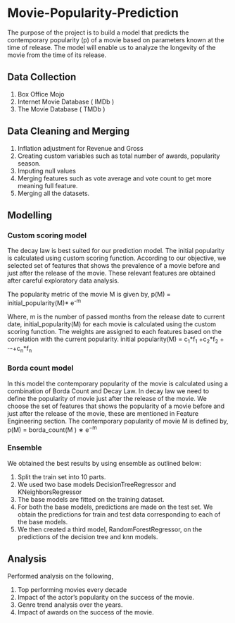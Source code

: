 # Movie-Popularity-Prediction

The purpose of the project is to build a model that predicts the contemporary popularity (p) of a movie based on parameters known at the time of release. The model will enable us to analyze the longevity of the movie from the time of its release.

## Data Collection
1. Box Office Mojo
2. Internet Movie Database ( IMDb )
3. The Movie Database ( TMDb )

## Data Cleaning and Merging
1. Inflation adjustment for Revenue and Gross
2. Creating custom variables such as total number of awards, popularity season.
3. Imputing null values
4. Merging features such as vote average and vote count to get more meaning full feature.
5. Merging all the datasets.

## Modelling
### Custom scoring model
The decay law is best suited for our prediction model. The initial popularity is calculated using custom scoring function. According to our objective, we selected set of features that shows the prevalence of a movie before and just after the release of the movie. These relevant features are obtained after careful exploratory data analysis.

The popularity metric of the movie M is given by,
p(M) = initial_popularity(M)* e<sup>-m</sup>

Where, m is the number of passed months from the release date to current date, initial_popularity(M) for each movie is calculated using the custom scoring function. The weights are assigned to each features based on the correlation with the current popularity. initial popularity(M) = c<sub>1</sub>*f<sub>1</sub> +c<sub>2</sub>*f<sub>2</sub> + ···+c<sub>n</sub>*f<sub>n</sub>

### Borda count model
In this model the contemporary popularity of the movie is calculated using a combination of Borda Count and Decay Law. In decay law we need to define the popularity of movie just after the release of the movie. We choose the set of features that shows the popularity of a movie before and just after the release of the movie, these are mentioned in Feature Engineering section. The contemporary popularity of movie M is defined by, p(M) = borda_count(M ) ∗ e<sup>−m</sup>

### Ensemble
 We obtained the best results by using ensemble as outlined below:
1. Split the train set into 10 parts.
2. We used two base models DecisionTreeRegressor and KNeighborsRegressor
3. The base models are fitted on the training dataset.
4. For both the base models, predictions are made on the test set. We obtain the predictions for train and test data corresponding to each of the base models.
5. We then created a third model, RandomForestRegressor, on the predictions of the decision tree and knn models.

## Analysis
Performed analysis on the following,
1. Top performing movies every decade
2. Impact of the actor’s popularity on the success of the movie.
3. Genre trend analysis over the years.
4. Impact of awards on the success of the movie.


